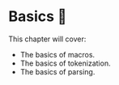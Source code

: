 # Basics 📙

This chapter will cover:

- The basics of macros.
- The basics of tokenization.
- The basics of parsing.